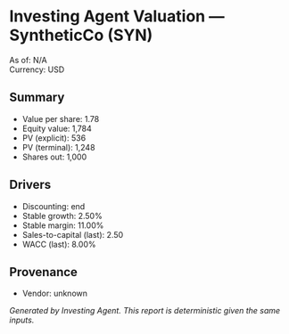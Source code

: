 # Investing Agent Valuation — SyntheticCo (SYN)

As of: N/A  
Currency: USD

## Summary
- Value per share: 1.78
- Equity value: 1,784
- PV (explicit): 536
- PV (terminal): 1,248
- Shares out: 1,000

## Drivers
- Discounting: end
- Stable growth: 2.50%
- Stable margin: 11.00%
- Sales-to-capital (last): 2.50
- WACC (last): 8.00%

## Provenance
- Vendor: unknown

_Generated by Investing Agent. This report is deterministic given the same inputs._
